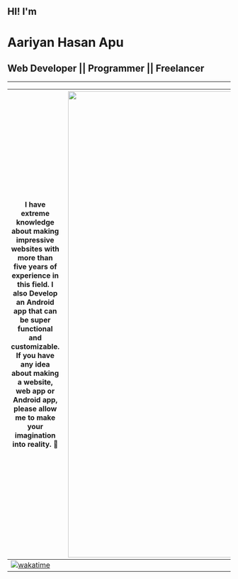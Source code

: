 ## HI! I'm
#  Aariyan Hasan Apu 
## Web Developer || Programmer || Freelancer


---------

| I have extreme knowledge about making impressive websites with more than five years of experience in this field. I also Develop an Android app that can be super functional and customizable. If you have any idea about making a website, web app or Android app, please allow me to make your imagination into reality. 🥰 |  <a href="https://app.daily.dev/aariyanapu"  ><img  align="right" src="https://api.daily.dev/devcards/9765e7151f4a4163a3aa26a1c1b5c469.png?r=dwv" width="1050" alt="Aariyan Apu's Dev Card"/></a> | 
| ----------- | ----------- |
| [![wakatime ](https://wakatime.com/badge/user/06e2a330-5ed7-4bd7-a10d-a94296f5fc61.svg)](https://wakatime.com/@06e2a330-5ed7-4bd7-a10d-a94296f5fc61)   |    |



